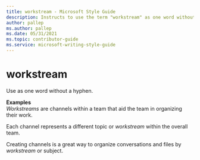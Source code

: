 ```yaml
---
title: workstream - Microsoft Style Guide
description: Instructs to use the term "workstream" as one word without a hyphen with an example.
author: pallep
ms.author: pallep
ms.date: 05/31/2021
ms.topic: contributor-guide
ms.service: microsoft-writing-style-guide
---
```


# workstream

Use as one word without a hyphen.

**Examples**  
*Workstreams* are channels within a team that aid the team in organizing their work. 

Each channel represents a different topic or *workstream* within the overall team. 

Creating channels is a great way to organize conversations and files by *workstream* or subject. 
